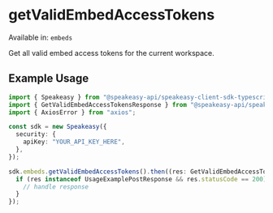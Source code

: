 # getValidEmbedAccessTokens
Available in: `embeds`

Get all valid embed access tokens for the current workspace.

## Example Usage
```typescript
import { Speakeasy } from "@speakeasy-api/speakeasy-client-sdk-typescript";
import { GetValidEmbedAccessTokensResponse } from "@speakeasy-api/speakeasy-client-sdk-typescript/dist/sdk/models/operations";
import { AxiosError } from "axios";

const sdk = new Speakeasy({
  security: {
    apiKey: "YOUR_API_KEY_HERE",
  },
});

sdk.embeds.getValidEmbedAccessTokens().then((res: GetValidEmbedAccessTokensResponse | AxiosError) => {
  if (res instanceof UsageExamplePostResponse && res.statusCode == 200) {
    // handle response
  }
});
```